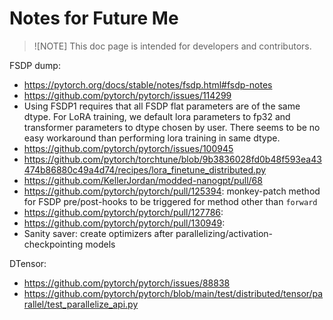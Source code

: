 # Notes for Future Me

>![NOTE]
> This doc page is intended for developers and contributors.

FSDP dump:
- https://pytorch.org/docs/stable/notes/fsdp.html#fsdp-notes
- https://github.com/pytorch/pytorch/issues/114299
- Using FSDP1 requires that all FSDP flat parameters are of the same dtype. For LoRA training, we default lora parameters to fp32 and transformer parameters to dtype chosen by user. There seems to be no easy workaround than performing lora training in same dtype.
- https://github.com/pytorch/pytorch/issues/100945
- https://github.com/pytorch/torchtune/blob/9b3836028fd0b48f593ea43474b86880c49a4d74/recipes/lora_finetune_distributed.py
- https://github.com/KellerJordan/modded-nanogpt/pull/68
- https://github.com/pytorch/pytorch/pull/125394: monkey-patch method for FSDP pre/post-hooks to be triggered for method other than `forward`
- https://github.com/pytorch/pytorch/pull/127786:
- https://github.com/pytorch/pytorch/pull/130949:
- Sanity saver: create optimizers after parallelizing/activation-checkpointing models

DTensor:
- https://github.com/pytorch/pytorch/issues/88838
- https://github.com/pytorch/pytorch/blob/main/test/distributed/tensor/parallel/test_parallelize_api.py

